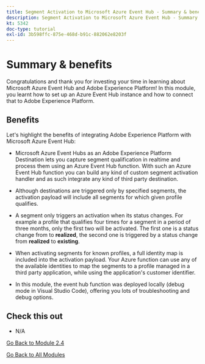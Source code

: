 ```yaml
---
title: Segment Activation to Microsoft Azure Event Hub - Summary & benefits
description: Segment Activation to Microsoft Azure Event Hub - Summary & benefits
kt: 5342
doc-type: tutorial
exl-id: 3b598ffc-875e-468d-b91c-882062e8203f
---
```

# Summary & benefits

Congratulations and thank you for investing your time in learning about Microsoft Azure Event Hub and Adobe Experience Platform! 
In this module, you learnt how to set up an Azure Event Hub instance and how to connect that to Adobe Experience Platform.

## Benefits

Let's highlight the benefits of integrating Adobe Experience Platform with Microsoft Azure Event Hub:

- Microsoft Azure Event Hubs as an Adobe Experience Platform Destination lets you capture segment qualification in realtime and process them using an Azure Event Hub function. With such an Azure Event Hub function you can build any kind of custom segment activation handler and as such integrate any kind of third party destination.

- Although destinations are triggered only by specified segments, the activation payload will include all segments for which given profile qualifies.

- A segment only triggers an activation when its status changes. For example a profile that qualifies four times for a segment in a period of three months, only the first two will be activated. The first one is a status change from to **realized**, the second one is triggered by a status change from **realized** to **existing**.

- When activating segments for known profiles, a full identity map is included into the activation payload. Your Azure function can use any of the available identities to map the segments to a profile managed in a third party application, while using the application's customer identifier.

- In this module, the event hub function was deployed locally (debug mode in Visual Studio Code), offering you lots of troubleshooting and debug options.

## Check this out

- N/A

[Go Back to Module 2.4](./segment-activation-microsoft-azure-eventhub.md)

[Go Back to All Modules](./../../../overview.md)

